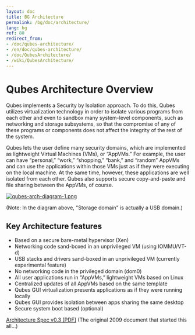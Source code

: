 ```yaml
---
layout: doc
title: BG Architecture
permalink: /bg/doc/architecture/
lang: bg
ref: 80
redirect_from:
- /doc/qubes-architecture/
- /en/doc/qubes-architecture/
- /doc/QubesArchitecture/
- /wiki/QubesArchitecture/
---
```


Qubes Architecture Overview
===========================

Qubes implements a Security by Isolation approach. To do this, Qubes utilizes virtualization technology in order to isolate various programs from each other and even to sandbox many system-level components, such as networking and storage subsystems, so that the compromise of any of these programs or components does not affect the integrity of the rest of the system.

Qubes lets the user define many security domains, which are implemented as lightweight Virtual Machines (VMs), or “AppVMs.” For example, the user can have “personal,” “work,” “shopping,” “bank,” and “random” AppVMs and can use the applications within those VMs just as if they were executing on the local machine. At the same time, however, these applications are well isolated from each other. Qubes also supports secure copy-and-paste and file sharing between the AppVMs, of course.

[![qubes-arch-diagram-1.png](/attachment/wiki/QubesArchitecture/qubes-arch-diagram-1.png)](/attachment/wiki/QubesArchitecture/qubes-arch-diagram-1.png)

(Note: In the diagram above, "Storage domain" is actually a USB domain.)

Key Architecture features
-------------------------

-   Based on a secure bare-metal hypervisor (Xen)
-   Networking code sand-boxed in an unprivileged VM (using IOMMU/VT-d)
-   USB stacks and drivers sand-boxed in an unprivileged VM (currently experimental feature)
-   No networking code in the privileged domain (dom0)
-   All user applications run in “AppVMs,” lightweight VMs based on Linux
-   Centralized updates of all AppVMs based on the same template
-   Qubes GUI virtualization presents applications as if they were running locally
-   Qubes GUI provides isolation between apps sharing the same desktop
-   Secure system boot based (optional)

[Architecture Spec v0.3 [PDF]](/attachment/wiki/QubesArchitecture/arch-spec-0.3.pdf) (The original 2009 document that started this all...)
